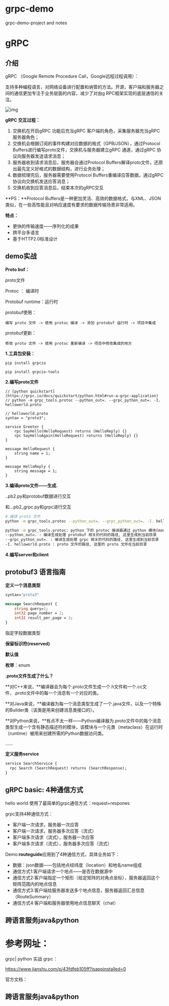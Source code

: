 # grpc-demo
grpc-demo-project and notes

# gRPC

## 介绍

gRPC （Google Remote Procedure Call，Google远程过程调用）：

​	支持多种编程语言，对网络设备进行配置和纳管的方法。开源，客户端和服务器之间的通信更加专注于业务层面的内容，减少了对由g RPC框架实现的底层通信的关注。

![img](https://tva1.sinaimg.cn/large/008eGmZEly1gmxy9sxpdrj30hs07fdgc.jpg)

**gRPC 交互过程：**

1. 交换机在开启gRPC 功能后充当gRPC 客户端的角色，采集服务器充当gRPC 服务器角色；
2. 交换机会根据订阅的事件构建对应数据的格式（GPB/JSON），通过Protocol Buffers进行编写proto文件，交换机与服务器建立gRPC 通道，通过gRPC 协议向服务器发送请求消息；
3. 服务器收到请求消息后，服务器会通过Protocol Buffers解译proto文件，还原出最先定义好格式的数据结构，进行业务处理；
4. 数据梳理完后，服务器需要使用Protocol Buffers重编译应答数据，通过gRPC协议向交换机发送应答消息；
5. 交换机收到应答消息后，结束本次的gRPC交互

**PS：**Protocol Buffers是一种更加灵活、高效的数据格式，与XML、JSON类似，在一些高性能且对响应速度有要求的数据传输场景非常适用。

**特点：**

- 更快的传输速度——序列化的成果
- 跨平台多语言
- 基于HTTP2.0标准设计



## demo实战

**Proto buf：**

proto文件

Protoc ： 编译时

Protobuf runtime：运行时

protobuf使用：

`编写 proto 文件 -> 使用 protoc 编译 -> 添加 protobuf 运行时 -> 项目中集成`

protobuf更新：

`修改 proto 文件 -> 使用 protoc 重新编译 -> 项目中修改集成的地方`



**1.工具包安装：**

`pip install grpcio`

`pip install grpcio-tools`

**2.编写proto文件**

```
// [python quickstart](https://grpc.io/docs/quickstart/python.html#run-a-grpc-application)
// python -m grpc_tools.protoc --python_out=. --grpc_python_out=. -I. helloworld.proto

// helloworld.proto
syntax = "proto3";

service Greeter {
    rpc SayHello(HelloRequest) returns (HelloReply) {}
    rpc SayHelloAgain(HelloRequest) returns (HelloReply) {}
}

message HelloRequest {
    string name = 1;
}

message HelloReply {
    string message = 1;
}
```

**3.编译proto文件——生成.**

..pb2.py和protobuf数据进行交互

和...pb2_grpc.py和grpc进行交互

```bash
# 编译 proto 文件
python -m grpc_tools.protoc --python_out=. --grpc_python_out=. -I. helloworld.proto

python -m grpc_tools.protoc: python 下的 protoc 编译器通过 python 模块(module) 实现, 所以说这一步非常省心
--python_out=. : 编译生成处理 protobuf 相关的代码的路径, 这里生成到当前目录
--grpc_python_out=. : 编译生成处理 grpc 相关的代码的路径, 这里生成到当前目录
-I. helloworld.proto : proto 文件的路径, 这里的 proto 文件在当前目录
```

**4.编写server和client**

## protobuf3 语言指南

**定义一个消息类型**

```protobuf
syntax="proto3"

message SearchRequest {
	string query=1;
	int32 page_number = 2;
	int32 result_per_page = 3;
}
```

指定字段数据类型

**保留标识符(reserved)**

**默认值**

**枚举**：enum

**.proto文件生成了什么？**

​	**对C++来说，**编译器会为每个.proto文件生成一个.h文件和一个.cc文件，.proto文件中的每一个消息有一个对应的类。

​	**对Java来说，**编译器为每一个消息类型生成了一个.java文件，以及一个特殊的Builder类（该类是用来创建消息类接口的）。

​	**对Python来说，**有点不太一样——Python编译器为.proto文件中的每个消息类型生成一个含有静态描述符的模块，该模块与一个元类（metaclass）在运行时（runtime）被用来创建所需的Python数据访问类。

……



**定义服务service**

```protobuf
service SearchService {
  rpc Search (SearchRequest) returns (SearchResponse);
}
```


## gRPC basic: 4种通信方式

hello world 使用了最简单的grpc通信方式：request+respones

grpc支持4种通信方式：

- 客户端一次请求，服务器一次应答
- 客户端一次请求，服务器多次应答（流式）
- 客户端多次请求（流式），服务器一次应答
- 客户端多次请求（流式），服务器多次应答（流式）

Demo:**routeguide**应用到了4种通信方式，具体业务如下：

- 数据：json数据——包括地点经纬度（location）和地名name组成
- 通信方式1:客户端请求一个地点——是否在数据源中
- 通信方式2:客户端指定一个矩形（给定矩阵的对角点坐标），服务器返回这个矩阵范围内的地点信息
- 通信方式3:客户端给服务器发送多个地点信息，服务器返回汇总信息（RouteSummary）
- 通信方式4:客户端和服务器使用地点信息聊天（chat）

## 跨语言服务java&python





# 参考网址：

grpc| python 实战 grpc：

https://www.jianshu.com/p/43fdfeb105ff?isappinstalled=0

官方文档：


## 跨语言服务java&python



